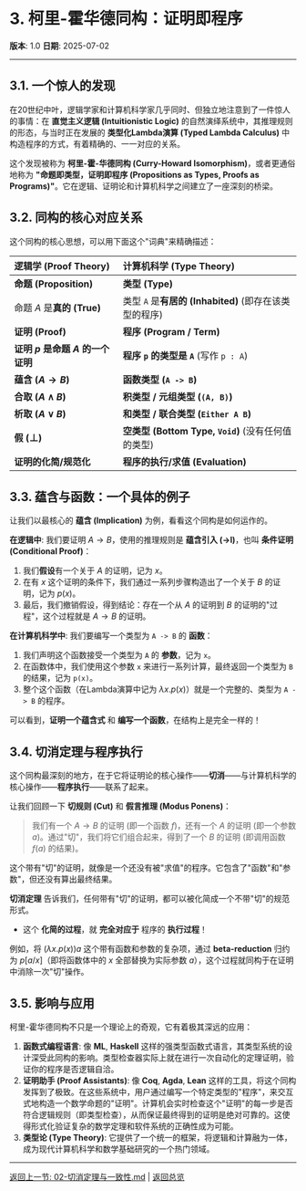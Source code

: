 # 3. 柯里-霍华德同构：证明即程序

**版本**: 1.0
**日期**: 2025-07-02

---

## 3.1. 一个惊人的发现

在20世纪中叶，逻辑学家和计算机科学家几乎同时、但独立地注意到了一件惊人的事情：在 **直觉主义逻辑 (Intuitionistic Logic)** 的自然演绎系统中，其推理规则的形态，与当时正在发展的 **类型化Lambda演算 (Typed Lambda Calculus)** 中构造程序的方式，有着精确的、一一对应的关系。

这个发现被称为 **柯里-霍-华德同构 (Curry-Howard Isomorphism)**，或者更通俗地称为 **"命题即类型，证明即程序 (Propositions as Types, Proofs as Programs)"**。它在逻辑、证明论和计算机科学之间建立了一座深刻的桥梁。

## 3.2. 同构的核心对应关系

这个同构的核心思想，可以用下面这个"词典"来精确描述：

| 逻辑学 (Proof Theory) | 计算机科学 (Type Theory) |
| :--- | :--- |
| **命题 (Proposition)** | **类型 (Type)** |
| 命题 $A$ 是**真的 (True)** | 类型 `A` 是**有居的 (Inhabited)** (即存在该类型的程序) |
| **证明 (Proof)** | **程序 (Program / Term)** |
| **证明 $p$ 是命题 $A$ 的一个证明** | **程序 `p` 的类型是 `A`** (写作 `p : A`) |
| **蕴含 ($A \to B$)** | **函数类型 (`A -> B`)** |
| **合取 ($A \land B$)** | **积类型 / 元组类型 (`(A, B)`)** |
| **析取 ($A \lor B$)** | **和类型 / 联合类型 (`Either A B`)** |
| **假 ($\bot$)** | **空类型 (Bottom Type, `Void`)** (没有任何值的类型) |
| **证明的化简/规范化** | **程序的执行/求值 (Evaluation)** |

## 3.3. 蕴含与函数：一个具体的例子

让我们以最核心的 **蕴含 (Implication)** 为例，看看这个同构是如何运作的。

**在逻辑中**:
我们要证明 $A \to B$，使用的推理规则是 **蕴含引入 ($\to$I)**，也叫 **条件证明 (Conditional Proof)**：

1. 我们**假设**有一个关于 $A$ 的证明，记为 $x$。
2. 在有 $x$ 这个证明的条件下，我们通过一系列步骤构造出了一个关于 $B$ 的证明，记为 $p(x)$。
3. 最后，我们撤销假设，得到结论：存在一个从 $A$ 的证明到 $B$ 的证明的"过程"，这个过程就是 $A \to B$ 的证明。

**在计算机科学中**:
我们要编写一个类型为 `A -> B` 的 **函数**：

1. 我们声明这个函数接受一个类型为 `A` 的 **参数**，记为 `x`。
2. 在函数体中，我们使用这个参数 `x` 来进行一系列计算，最终返回一个类型为 `B` 的结果，记为 `p(x)`。
3. 整个这个函数（在Lambda演算中记为 $\lambda x. p(x)$）就是一个完整的、类型为 `A -> B` 的程序。

可以看到，**证明一个蕴含式** 和 **编写一个函数**，在结构上是完全一样的！

## 3.4. 切消定理与程序执行

这个同构最深刻的地方，在于它将证明论的核心操作——**切消**——与计算机科学的核心操作——**程序执行**——联系了起来。

让我们回顾一下 **切规则 (Cut)** 和 **假言推理 (Modus Ponens)**：
> 我们有一个 $A \to B$ 的证明 (即一个函数 $f$)，还有一个 $A$ 的证明 (即一个参数 $a$)。通过"切"，我们将它们组合起来，得到了一个 $B$ 的证明 (即调用函数 $f(a)$ 的结果)。

这个带有"切"的证明，就像是一个还没有被"求值"的程序。它包含了"函数"和"参数"，但还没有算出最终结果。

**切消定理** 告诉我们，任何带有"切"的证明，都可以被化简成一个不带"切"的规范形式。

* 这个 **化简的过程**，就 **完全对应于** 程序的 **执行过程**！

例如，将 $(\lambda x. p(x)) a$ 这个带有函数和参数的复杂项，通过 **beta-reduction** 归约为 $p[a/x]$（即将函数体中的 $x$ 全部替换为实际参数 $a$），这个过程就同构于在证明中消除一次"切"操作。

## 3.5. 影响与应用

柯里-霍华德同构不只是一个理论上的奇观，它有着极其深远的应用：

1. **函数式编程语言**: 像 **ML**, **Haskell** 这样的强类型函数式语言，其类型系统的设计深受此同构的影响。类型检查器实际上就在进行一次自动化的定理证明，验证你的程序是否逻辑自洽。
2. **证明助手 (Proof Assistants)**: 像 **Coq**, **Agda**, **Lean** 这样的工具，将这个同构发挥到了极致。在这些系统中，用户通过编写一个特定类型的"程序"，来交互式地构造一个数学命题的"证明"。计算机会实时检查这个"证明"的每一步是否符合逻辑规则（即类型检查），从而保证最终得到的证明是绝对可靠的。这使得形式化验证复杂的数学定理和软件系统的正确性成为可能。
3. **类型论 (Type Theory)**: 它提供了一个统一的框架，将逻辑和计算融为一体，成为现代计算机科学和数学基础研究的一个热门领域。

---
[返回上一节: 02-切消定理与一致性.md](./02-切消定理与一致性.md) | [返回总览](./00-证明论总览.md)
